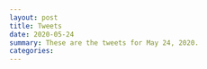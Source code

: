 ```yaml
---
layout: post
title: Tweets
date: 2020-05-24
summary: These are the tweets for May 24, 2020.
categories:
---
```


